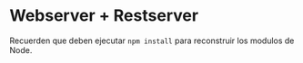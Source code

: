# Webserver + Restserver

Recuerden que deben ejecutar ```npm install``` para reconstruir los modulos de Node.